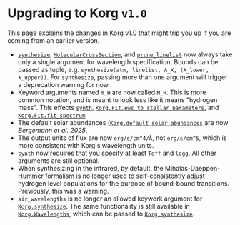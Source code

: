 
# Upgrading to Korg `v1.0`

This page explains the changes in Korg v1.0 that might trip you up if you are coming from an earlier version.

- [`synthesize`](@ref), [`MolecularCrossSection`](@ref), and [`prune_linelist`](@ref) now always
  take only a single argument for wavelength specification.
  Bounds can be passed as tuple, e.g. `synthesize(atm, linelist, A_X, (λ_lower, λ_upper))`.
  For `synthesize`, passing more than one argument will trigger a deprecation warning for now.
- Keyword arguments named `m_H` are now called `M_H`.  This is more common notation, and is meant to
  look less like it means "hydrogen mass". This effects [`synth`](@ref),
  [`Korg.Fit.ews_to_stellar_parameters`](@ref), and [`Korg.Fit.fit_spectrum`](@ref)
- The default solar abundances ([`Korg.default_solar_abundances`](@ref) are now
  _Bergemann et al. 2025_.
- The output units of flux are now `erg/s/cm^4/Å`, not `erg/s/cm^5`, which is more consistent with
  Korg's wavelength units.
- [`synth`](@ref) now requires that you specify at least `Teff` and `logg`.  All other arguments are
  still optional.
- When synthesizing in the infrared, by default, the Mihalas-Daeppen-Hummer formalism is no longer
  used to self-consistently adjust hydrogen level populations for the purpose of bound-bound
  transitions. Previously, this was a warning.
- `air_wavelengths` is no longer an allowed keywork argument for [`Korg.synthesize`](@ref).  The
   same functionality is still available in [`Korg.Wavelengths`](@ref), which can be passed to
   [`Korg.synthesize`](@ref).
